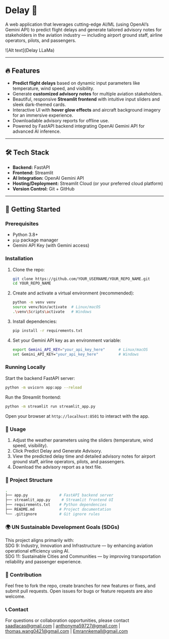 # Delay 🦙

A web application that leverages cutting-edge AI/ML (using OpenAI’s Gemini API) to predict flight delays and generate tailored advisory notes for stakeholders in the aviation industry — including airport ground staff, airline operators, pilots, and passengers.

![Alt text](Delay LLaMa)

---

## 🔥 Features

- **Predict flight delays** based on dynamic input parameters like temperature, wind speed, and visibility.  
- Generate **customized advisory notes** for multiple aviation stakeholders.  
- Beautiful, responsive **Streamlit frontend** with intuitive input sliders and sleek dark-themed cards.  
- Interactive UI with **hover glow effects** and aircraft background imagery for an immersive experience.  
- Downloadable advisory reports for offline use.  
- Powered by FastAPI backend integrating OpenAI Gemini API for advanced AI inference.

---

## 🛠️ Tech Stack

- **Backend:** FastAPI  
- **Frontend:** Streamlit  
- **AI Integration:** OpenAI Gemini API  
- **Hosting/Deployment:** Streamlit Cloud (or your preferred cloud platform)  
- **Version Control:** Git + GitHub

---

## 🚀 Getting Started

### Prerequisites

- Python 3.8+  
- `pip` package manager  
- Gemini API Key (with Gemini access)

### Installation

1. Clone the repo:
   ```bash
   git clone https://github.com/YOUR_USERNAME/YOUR_REPO_NAME.git
   cd YOUR_REPO_NAME
2. Create and activate a virtual environment (recommended):
   ```bash
   python -m venv venv
   source venv/bin/activate  # Linux/macOS
   .\venv\Scripts\activate   # Windows
3. Install dependencies:
   ```bash
   pip install -r requirements.txt
4. Set your Gemini API key as an environment variable:
   ```bash
   export Gemini_API_KEY="your_api_key_here"      # Linux/macOS
   set Gemini_API_KEY="your_api_key_here"         # Windows

### Running Locally
Start the backend FastAPI server:
```bash
python -m uvicorn app:app --reload
```
Run the Streamlit frontend:
```bash
python -m streamlit run streamlit_app.py
```
Open your browser at ```http://localhost:8501``` to interact with the app.

### 📝 Usage
1. Adjust the weather parameters using the sliders (temperature, wind speed, visibility).
2. Click Predict Delay and Generate Advisory.
3. View the predicted delay time and detailed advisory notes for airport ground staff, airline operators, pilots, and passengers.
4. Download the advisory report as a text file.

### 📁 Project Structure
```bash
.
├── app.py              # FastAPI backend server
├── streamlit_app.py     # Streamlit frontend UI
├── requirements.txt    # Python dependencies
├── README.md           # Project documentation
└── .gitignore          # Git ignore rules
```

### 🌍 UN Sustainable Development Goals (SDGs)
This project aligns primarily with:
<br>SDG 9: Industry, Innovation and Infrastructure — by enhancing aviation operational efficiency using AI.
<br>SDG 11: Sustainable Cities and Communities — by improving transportation reliability and passenger experience.

### 🙌 Contribution
Feel free to fork the repo, create branches for new features or fixes, and submit pull requests.
Open issues for bugs or feature requests are also welcome.

### 📞 Contact
For questions or collaboration opportunities, please contact saadlacas@gmail.com | anthonyma59727@gmail.com | thomas.wang0421@gmail.com | Emrannkemall@gmail.com
